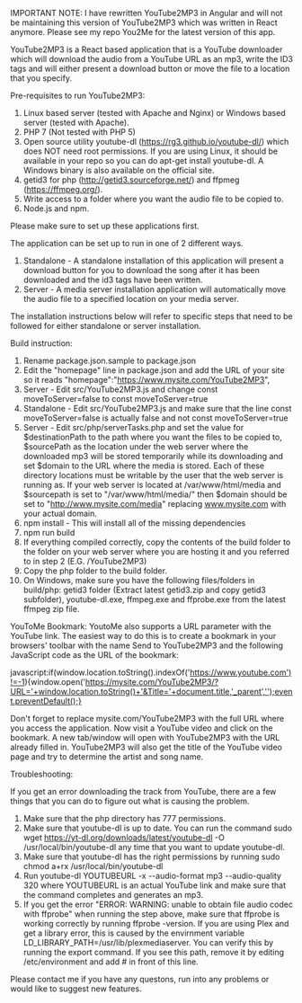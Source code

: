IMPORTANT NOTE: I have rewritten YouTube2MP3 in Angular and will not be maintaining this version of YouTube2MP3 which was written in React anymore. Please see my repo You2Me for the latest version of this app. 




YouTube2MP3 is a React based application that is a YouTube downloader which will download the audio from a YouTube URL as an mp3, write the ID3 tags and will either present a download button or move the file to a location that you specify.

Pre-requisites to run YouTube2MP3:
1. Linux based server (tested with Apache and Nginx) or Windows based server (tested with Apache).
2. PHP 7 (Not tested with PHP 5) 
3. Open source utility youtube-dl (https://rg3.github.io/youtube-dl/) which does NOT need root permissions. If you are using Linux, it should be available in your repo so you can do apt-get install youtube-dl. A Windows binary is also available on the official site.
4. getid3 for php (http://getid3.sourceforge.net/) and ffpmeg (https://ffmpeg.org/). 
5. Write access to a folder where you want the audio file to be copied to.
6. Node.js and npm.
 
Please make sure to set up these applications first.

The application can be set up to run in one of 2 different ways. 

1. Standalone - A standalone installation of this application will present a download button for you to download the song after it has been downloaded and the id3 tags have been written.
2. Server - A media server installation application will automatically move the audio file to a specified location on your media server.

The installation instructions below will refer to specific steps that need to be followed for either standalone or server installation.

Build instruction:

1. Rename package.json.sample to package.json
2. Edit the "homepage" line in package.json and add the URL of your site so it reads "homepage":"https://www.mysite.com/YouTube2MP3",
3. Server - Edit src/YouTube2MP3.js and change const moveToServer=false to const moveToServer=true
4. Standalone - Edit src/YouTube2MP3.js and make sure that the line const moveToServer=false is actually false and not const moveToServer=true
5. Server - Edit src/php/serverTasks.php and set the value for $destinationPath to the path where you want the files to be copied to, $sourcePath as the location under the web server where the downloaded mp3 will be stored temporarily while its downloading and set $domain to the URL where the media is stored. Each of these directory locations must be writable by the user that the web server is running as. If your web server is located at /var/www/html/media and $sourcepath is set to "/var/www/html/media/" then $domain should be set to "http://www.mysite.com/media" replacing www.mysite.com with your actual domain.
6. npm install - This will install all of the missing dependencies
7. npm run build
8. If everything compiled correctly, copy the contents of the build folder to the folder on your web server where you are hosting it and you referred to in step 2 (E.G. /YouTube2MP3)
9. Copy the php folder to the build folder.
10. On Windows, make sure you have the following files/folders in build/php: getid3 folder (Extract latest getid3.zip and copy getid3 subfolder), youtube-dl.exe, ffmpeg.exe and ffprobe.exe from the latest ffmpeg zip file.

YouToMe Bookmark:
YoutoMe also supports a URL parameter with the YouTube link. The easiest way to do this is to create a bookmark in your browsers' toolbar with the name Send to YouTube2MP3 and the following JavaScript code as the URL of the bookmark:

javascript:if(window.location.toString().indexOf('https://www.youtube.com')!=-1){window.open('https://mysite.com/YouTube2MP3/?URL='+window.location.toString()+'&Title='+document.title,'_parent','');event.preventDefault();}

Don't forget to replace mysite.com/YouTube2MP3 with the full URL where you access the application. Now visit a YouTube video and click on the bookmark. A new tab/window will open with YouTube2MP3 with the URL already filled in. YouTube2MP3 will also get the title of the YouTube video page and try to determine the artist and song name. 


Troubleshooting: 

If you get an error downloading the track from YouTube, there are a few things that you can do to figure out what is causing the problem.

1. Make sure that the php directory has 777 permissions.
2. Make sure that youtube-dl is up to date. You can run the command sudo wget https://yt-dl.org/downloads/latest/youtube-dl -O /usr/local/bin/youtube-dl any time that you want to update youtube-dl. 
3. Make sure that youtube-dl has the right permissions by running sudo chmod a+rx /usr/local/bin/youtube-dl
4. Run youtube-dl YOUTUBEURL -x --audio-format mp3 --audio-quality 320 where YOUTUBEURL is an actual YouTube link and make sure that the command completes and generates an mp3.
5. If you get the error "ERROR: WARNING: unable to obtain file audio codec with ffprobe" when running the step above, make sure that ffprobe is working correctly by running ffprobe -version. If you are using Plex and get a library error, this is caused by the envirnment variable LD_LIBRARY_PATH=/usr/lib/plexmediaserver. You can verify this by running the export command. If you see this path, remove it by editing /etc/environment and add # in front of this line.

Please contact me if you have any questons, run into any problems or would like to suggest new features. 
